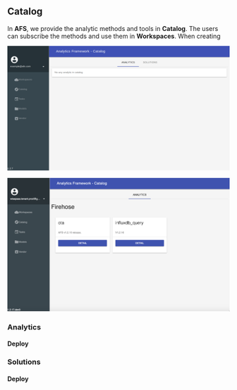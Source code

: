 ## Catalog
In **AFS**, we provide the analytic methods and tools in **Catalog**. The users can subscribe the methods and use them in **Workspaces**. When creating 


![](../_static/images/portal/catalog/default.png)

![](../_static/images/portal/catalog/catalog.png)

### Analytics

#### Deploy

### Solutions

#### Deploy
